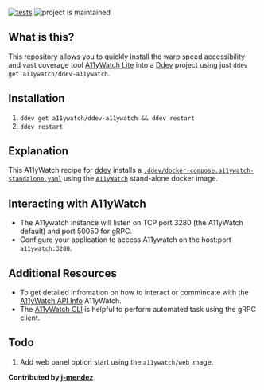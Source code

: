 [![tests](https://github.com/a11ywatch/ddev-a11ywatch/actions/workflows/tests.yml/badge.svg)](https://github.com/a11ywatch/ddev-a11ywatch/actions/workflows/tests.yml) ![project is maintained](https://img.shields.io/maintenance/yes/2024.svg)

## What is this?

This repository allows you to quickly install the warp speed accessibility and vast coverage tool [A11yWatch Lite](https://github.com/a11ywatch/a11ywatch) into a [Ddev](https://ddev.readthedocs.io) project using just `ddev get a11ywatch/ddev-a11ywatch`.

## Installation

1. `ddev get a11ywatch/ddev-a11ywatch && ddev restart`
2. `ddev restart`

## Explanation

This A11yWatch recipe for [ddev](https://ddev.readthedocs.io) installs a [`.ddev/docker-compose.a11ywatch-standalone.yaml`](docker-compose.a11ywatch-standalone.yaml) using the [`A11yWatch`](https://hub.docker.com/r/a11ywatch/a11ywatch/tags) stand-alone docker image.

## Interacting with A11yWatch

* The A11ywatch instance will listen on TCP port 3280 (the A11yWatch default) and port 50050 for gRPC.
* Configure your application to access A11ywatch on the host:port `a11ywatch:3280`.

## Additional Resources

* To get detailed infromation on how to interact or commincate with the [A11yWatch API Info](https://a11ywatch.com/api-info) A11yWatch.
* The [A11yWatch CLI](https://github.com/a11ywatch/a11ywatch) is helpful to perform automated task using the gRPC client.

## Todo

1. Add web panel option start using the `a11ywatch/web` image.

**Contributed by [j-mendez](https://github.com/j-mendez)**
